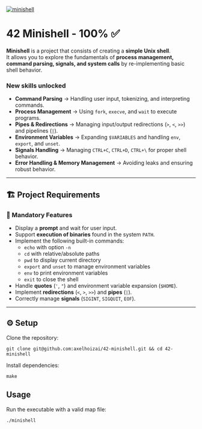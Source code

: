 [![minishell](https://github.com/ayogun/42-project-badges/blob/main/badges/minishelle.png)](https://github.com/ayogun/42-project-badges/blob/main/badges/minishelle.png)

#  42 Minishell - 100% ✅  

**Minishell** is a project that consists of creating a **simple Unix shell**.  
It allows you to explore the fundamentals of **process management, command parsing, signals, and system calls** by re-implementing basic shell behavior.  

### New skills unlocked  

- **Command Parsing** → Handling user input, tokenizing, and interpreting commands.  
- **Process Management** → Using `fork`, `execve`, and `wait` to execute programs.  
- **Pipes & Redirections** → Managing input/output redirections (`>`, `<`, `>>`) and pipelines (`|`).  
- **Environment Variables** → Expanding `$VARIABLES` and handling `env`, `export`, and `unset`.  
- **Signals Handling** → Managing `CTRL+C`, `CTRL+D`, `CTRL+\` for proper shell behavior.  
- **Error Handling & Memory Management** → Avoiding leaks and ensuring robust behavior.  

---

## 🏗️ Project Requirements  

### 🎯 Mandatory Features  
- Display a **prompt** and wait for user input.  
- Support **execution of binaries** found in the system `PATH`.  
- Implement the following built-in commands:  
  - `echo` with option `-n`  
  - `cd` with relative/absolute paths  
  - `pwd` to display current directory  
  - `export` and `unset` to manage environment variables  
  - `env` to print environment variables  
  - `exit` to close the shell  
- Handle **quotes** (`'`, `"`) and environment variable expansion (`$HOME`).  
- Implement **redirections** (`<`, `>`, `>>`) and **pipes** (`|`).  
- Correctly manage **signals** (`SIGINT`, `SIGQUIT`, `EOF`).  

---
## ⚙️ Setup
Clone the repository:
```
git clone git@github.com:axelhoizai/42-minishell.git && cd 42-minishell
```

Install dependencies:
```
make
```

## Usage
Run the executable with a valid map file:
```
./minishell
```
